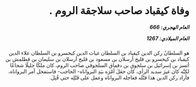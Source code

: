 <h1 dir="rtl">وفاة كيقباد صاحب سلاجقة الروم .</h1>

<h5 dir="rtl">العام الهجري:  666

العام الميلادي: 1267

</h5>

<p dir="rtl">هو السلطانُ ركن الدين كيقباد بن السلطان غياث الدين كيخسرو بن السلطان علاء الدين كيقباد بن كيخسرو بن قليج أرسلان بن مسعود بن قليج أرسلان بن سليمان بن قطلمش بن أتسز بن إسرائيل بن سلجوق بن دقماق السلجوقي صاحب الروم، كان ملكًا جليلًا شجاعًا لكنَّه كان غيرَ سديد الرأي، كان جعَلَ أمْرَه بيَدِ البرواناه- الحاجب- فاستفحل أمر البرواناه، فأراد ركن الدين هذا قتْلَه فعاجله البرواناه وعمل على قَتْلِه حتى قُتِلَ.</p></br>

